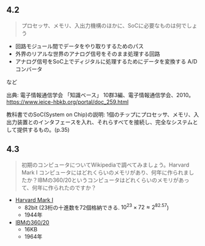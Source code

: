 ## 4.2 
> プロセッサ、メモリ、入出力機構のほかに、SoCに必要なものは何でしょう

- 回路モジュール間でデータをやり取りするためのパス
- 外界のリアルな世界のアナログ信号をそのまま処理する回路
- アナログ信号をSoC上でディジタルに処理するためにデータを変換する A/Dコンバータ

など 

出典: 電子情報通信学会 「知識ベース」 10群3編、電子情報通信学会、2010。https://www.ieice-hbkb.org/portal/doc_259.html


教科書でのSoC(System on Chip)の説明: 1個のチップにプロセッサ、メモリ、入出力装置とのインタフェースを入れ、それらすべてを接続し、完全なシステムとして提供するもの。(p.35)


## 4.3
> 初期のコンピュータについてWikipediaで調べてみましょう。Harvard Mark I コンピュータにはどれくらいのメモリがあり、何年に作られましたか？IBMの360/20というコンピュータはどれくらいのメモリがあって、何年に作られたのですか？

- [Harvard Mark I](https://ja.wikipedia.org/wiki/Harvard_Mark_I)
    - 82bit (23桁の十進数を72個格納できる. $10^{23} \times 72 \approx 2^{82.57}$)
    - 1944年
- [IBMの360/20](https://ja.wikipedia.org/wiki/System/360%E3%83%A2%E3%83%87%E3%83%AB20)
    - 16KB
    - 1964年